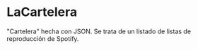 # LaCartelera
"Cartelera" hecha con JSON. Se trata de un listado de listas de reproducción de Spotify.
